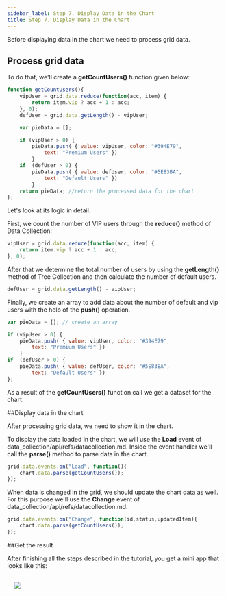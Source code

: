 ```yaml
---
sidebar_label: Step 7. Display Data in the Chart
title: Step 7. Display Data in the Chart
---          
```


Before displaying data in the chart we need to process grid data.

## Process grid data

To do that, we'll create a  <b>getCountUsers()</b> function given below:

~~~js
function getCountUsers(){     
    vipUser = grid.data.reduce(function(acc, item) {    
        return item.vip ? acc + 1 : acc;           
    }, 0);
    defUser = grid.data.getLength() - vipUser; 

    var pieData = []; 

    if (vipUser > 0) { 
        pieData.push( { value: vipUser, color: "#394E79", 
            text: "Premium Users" })
        }
    if  (defUser > 0) {
        pieData.push( { value: defUser, color: "#5E83BA", 
            text: "Default Users" })
        }            
    return pieData; //return the processed data for the chart
};
~~~

Let's look at its logic in detail.

First, we count the number of VIP users through the <b>reduce()</b> method of Data Collection:

~~~js
vipUser = grid.data.reduce(function(acc, item) {    
    return item.vip ? acc + 1 : acc;           
}, 0);
~~~

After that we determine the total number of users by using the <b>getLength()</b> method of Tree Collection and then calculate the number of default users.

~~~js
defUser = grid.data.getLength() - vipUser;
~~~

Finally, we create an array to add data about the number of default and vip users with the help of the **push()** operation. 

~~~js
var pieData = []; // create an array

if (vipUser > 0) { 
    pieData.push( { value: vipUser, color: "#394E79", 
        text: "Premium Users" })
    }
if  (defUser > 0) {
    pieData.push( { value: defUser, color: "#5E83BA", 
        text: "Default Users" })
};           
~~~

As a result of the <b>getCountUsers()</b> function call we get a dataset for the chart.

##Display data in the chart

After processing grid data, we need to show it in the chart.

To display the data loaded in the chart, we will use the <b>Load</b> event of data_collection/api/refs/datacollection.md. Inside the event handler we'll call the <b>parse()</b> method to parse data in the chart.

~~~js
grid.data.events.on("Load", function(){
    chart.data.parse(getCountUsers());
});
~~~

When data is changed in the grid, we should update the chart data as well. For this purpose we'll use the <b>Change</b> event of data_collection/api/refs/datacollection.md.

~~~js
grid.data.events.on("Change", function(id,status,updatedItem){
    chart.data.parse(getCountUsers());
});
~~~

##Get the result

After finishing all the steps described in the tutorial, you get a mini app that looks like this:

<img style="margin: 16px" src="tutorial/basic_application/chart.png"/>

<div id="tutorial_step">
    <a id="next_step" href="tutorial.md"></a>
</div>


